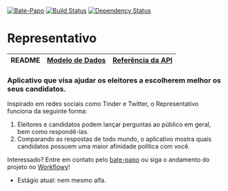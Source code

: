 [![Bate-Papo](https://badges.gitter.im/andregs/representativo.svg)](https://gitter.im/representativo)
[![Build Status](https://travis-ci.org/andregs/representativo.svg?branch=master)](https://travis-ci.org/andregs/representativo)
[![Dependency Status](https://gemnasium.com/badges/github.com/andregs/representativo.svg)](https://gemnasium.com/github.com/andregs/representativo)

# Representativo

| README | [Modelo de Dados](./doc/modelo-dados.md) | [Referência da API](./doc/referencia-api.md) |
|--------|------------------------------------------|----------------------------------------------|

### Aplicativo que visa ajudar os eleitores a escolherem melhor os seus candidatos.

Inspirado em redes sociais como Tinder e Twitter, o Representativo funciona da seguinte forma:
 1. Eleitores e candidatos podem lançar perguntas ao público em geral, bem como respondê-las.
 1. Comparando as respostas de todo mundo, o aplicativo mostra quais candidatos possuem uma maior afinidade política com você.

Interessado?
Entre em contato pelo [bate-papo](https://gitter.im/representativo/Lobby) ou siga o andamento do projeto
no [Workflowy](https://workflowy.com/s/G_t9.ayAxEKW9Ag)!
- Estágio atual: nem mesmo alfa.
